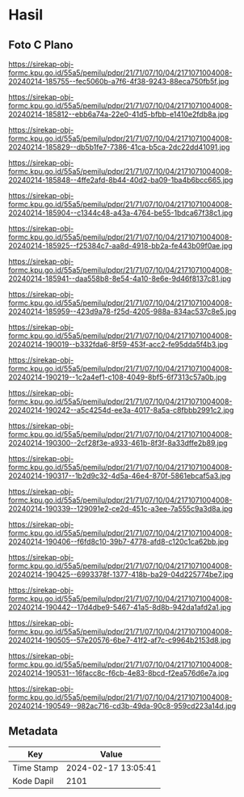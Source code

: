# Hasil

## Foto C Plano

https://sirekap-obj-formc.kpu.go.id/55a5/pemilu/pdpr/21/71/07/10/04/2171071004008-20240214-185755--fec5060b-a7f6-4f38-9243-88eca750fb5f.jpg

https://sirekap-obj-formc.kpu.go.id/55a5/pemilu/pdpr/21/71/07/10/04/2171071004008-20240214-185812--ebb6a74a-22e0-41d5-bfbb-e1410e2fdb8a.jpg

https://sirekap-obj-formc.kpu.go.id/55a5/pemilu/pdpr/21/71/07/10/04/2171071004008-20240214-185829--db5b1fe7-7386-41ca-b5ca-2dc22dd41091.jpg

https://sirekap-obj-formc.kpu.go.id/55a5/pemilu/pdpr/21/71/07/10/04/2171071004008-20240214-185848--4ffe2afd-8b44-40d2-ba09-1ba4b6bcc665.jpg

https://sirekap-obj-formc.kpu.go.id/55a5/pemilu/pdpr/21/71/07/10/04/2171071004008-20240214-185904--c1344c48-a43a-4764-be55-1bdca67f38c1.jpg

https://sirekap-obj-formc.kpu.go.id/55a5/pemilu/pdpr/21/71/07/10/04/2171071004008-20240214-185925--f25384c7-aa8d-4918-bb2a-fe443b09f0ae.jpg

https://sirekap-obj-formc.kpu.go.id/55a5/pemilu/pdpr/21/71/07/10/04/2171071004008-20240214-185941--daa558b8-8e54-4a10-8e6e-9d46f8137c81.jpg

https://sirekap-obj-formc.kpu.go.id/55a5/pemilu/pdpr/21/71/07/10/04/2171071004008-20240214-185959--423d9a78-f25d-4205-988a-834ac537c8e5.jpg

https://sirekap-obj-formc.kpu.go.id/55a5/pemilu/pdpr/21/71/07/10/04/2171071004008-20240214-190019--b332fda6-8f59-453f-acc2-fe95dda5f4b3.jpg

https://sirekap-obj-formc.kpu.go.id/55a5/pemilu/pdpr/21/71/07/10/04/2171071004008-20240214-190219--1c2a4ef1-c108-4049-8bf5-6f7313c57a0b.jpg

https://sirekap-obj-formc.kpu.go.id/55a5/pemilu/pdpr/21/71/07/10/04/2171071004008-20240214-190242--a5c4254d-ee3a-4017-8a5a-c8fbbb2991c2.jpg

https://sirekap-obj-formc.kpu.go.id/55a5/pemilu/pdpr/21/71/07/10/04/2171071004008-20240214-190300--2cf28f3e-a933-461b-8f3f-8a33dffe2b89.jpg

https://sirekap-obj-formc.kpu.go.id/55a5/pemilu/pdpr/21/71/07/10/04/2171071004008-20240214-190317--1b2d9c32-4d5a-46e4-870f-5861ebcaf5a3.jpg

https://sirekap-obj-formc.kpu.go.id/55a5/pemilu/pdpr/21/71/07/10/04/2171071004008-20240214-190339--129091e2-ce2d-451c-a3ee-7a555c9a3d8a.jpg

https://sirekap-obj-formc.kpu.go.id/55a5/pemilu/pdpr/21/71/07/10/04/2171071004008-20240214-190406--f6fd8c10-39b7-4778-afd8-c120c1ca62bb.jpg

https://sirekap-obj-formc.kpu.go.id/55a5/pemilu/pdpr/21/71/07/10/04/2171071004008-20240214-190425--6993378f-1377-418b-ba29-04d225774be7.jpg

https://sirekap-obj-formc.kpu.go.id/55a5/pemilu/pdpr/21/71/07/10/04/2171071004008-20240214-190442--17d4dbe9-5467-41a5-8d8b-942da1afd2a1.jpg

https://sirekap-obj-formc.kpu.go.id/55a5/pemilu/pdpr/21/71/07/10/04/2171071004008-20240214-190505--57e20576-6be7-41f2-af7c-c9964b2153d8.jpg

https://sirekap-obj-formc.kpu.go.id/55a5/pemilu/pdpr/21/71/07/10/04/2171071004008-20240214-190531--16facc8c-f6cb-4e83-8bcd-f2ea576d6e7a.jpg

https://sirekap-obj-formc.kpu.go.id/55a5/pemilu/pdpr/21/71/07/10/04/2171071004008-20240214-190549--982ac716-cd3b-49da-90c8-959cd223a14d.jpg


## Metadata

| Key        | Value               |
| ---------- | ------------------- |
| Time Stamp | 2024-02-17 13:05:41 |
| Kode Dapil | 2101                |



